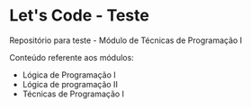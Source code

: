 # Let's Code - Teste

Repositório para teste - Módulo de Técnicas de Programação I

Conteúdo referente aos módulos:
- Lógica de Programação I
- Lógica de programação II
- Técnicas de Programação I